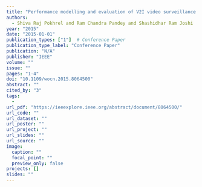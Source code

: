 ```yaml
---
title: "Performance modelling and evaluation of V2I video surveillance system"
authors:
  - Shiva Raj Pokhrel and Ram Chandra Pandey and Shashidhar Ram Joshi
year: "2015"
date: "2015-01-01"
publication_types: ["1"]  # Conference Paper
publication_type_label: "Conference Paper"
publication: "N/A"
publisher: "IEEE"
volume: ""
issue: ""
pages: "1-4"
doi: "10.1109/wocn.2015.8064500"
abstract: ""
cited_by: "3"
tags:
  - 
url_pdf: "https://ieeexplore.ieee.org/abstract/document/8064500/"
url_code: ""
url_dataset: ""
url_poster: ""
url_project: ""
url_slides: ""
url_source: ""
image:
  caption: ""
  focal_point: ""
  preview_only: false
projects: []
slides: ""
---
```

